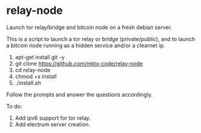 # relay-node
Launch tor relay/bridge and bitcoin node on a fresh debian server.

This is a script to launch a tor relay or bridge (private/public), and to launch a bitcoin node running as a hidden service and/or a clearnet ip.

1. apt-get install git -y
2. git clone https://github.com/mktx-code/relay-node
3. cd relay-node
4. chmod +x install 
5. ./install.sh

Follow the prompts and answer the questions accordingly.

To do:
1. Add ipv6 support for tor relay.
2. Add electrum server creation.
